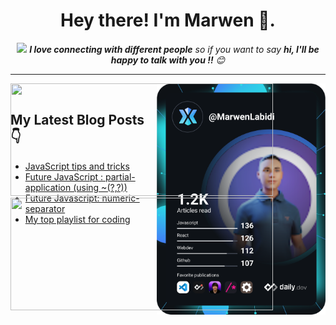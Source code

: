 <h1 align="center"><b> Hey there! I'm Marwen </b> 👋.</h1>

<p align="center">
 <img  src="https://media.giphy.com/media/LnQjpWaON8nhr21vNW/giphy.gif" width="60"> <em><b>I love connecting with different people</b> so if you want to say <b>hi, I'll be happy  to talk with you !!</b> 😊</em>
</p>
<hr>

<a width="370"
height="370"  href="https://app.daily.dev/MarwenLabidi"><img  align="right" src="https://github.com/MarwenLabidi/MarwenLabidi/blob/main/devcard.svg" width="270" height="370" alt="Marwen Labidi Dev Card"/></a>


 
<a style=" position: absolute;" href="https://github.com/marwenez">
  <img width="420" height="180em" src="https://github-readme-stats.vercel.app/api?username=MarwenLabidi&theme=radical&show_icons=true" />
  <img width="420" height="180em" src="https://github-readme-stats.vercel.app/api/top-langs/?username=MarwenLabidi&theme=radical&layout=compact" />
</a>
<br/>

## My Latest Blog Posts 👇
<!-- HASHNODE_BLOG:START -->
- [JavaScript tips and tricks](https://marwenlabidi.hashnode.dev/javascript-tips-and-tricks-cky99br8j0g1a8ps18mdm6zd0)
- [Future JavaScript : partial-application (using ~(?,?))](https://marwenlabidi.hashnode.dev/future-javascript-partial-application-using-cky2tqkf401er02s139cn14j6)
- [Future Javascript: numeric-separator](https://marwenlabidi.hashnode.dev/future-javascript-numeric-separator-cky2qsodk00fi1as13794d1ox)
- [My top  playlist for coding](https://marwenlabidi.hashnode.dev/my-top-playlist-for-coding-ckwupne3102wytqs19zl79buc)
<!-- HASHNODE_BLOG:END -->

